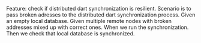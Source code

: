 Feature: check if distributed dart synchronization is resilient.
Scenario is to pass broken adresses to the distributed dart synchronization process.
Given an empty local database.
Given multiple remote nodes with broken addresses mixed up with correct ones.
When we run the synchronization.
Then we check that local database is synchronized.